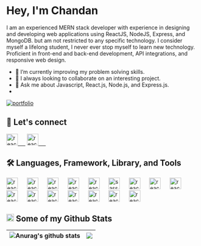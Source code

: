 # Hey, I'm Chandan 
<p align="center">
<!--  <img src="https://media-exp1.licdn.com/dms/image/C4D16AQGiVXiJ9QFNJQ/profile-displaybackgroundimage-shrink_200_800/0/1635180779632?e=1640822400&v=beta&t=BuUlZUvlq3Vf9NL7_svGHeno__XOoey0Kzdi8gt3AMM" alt="react" /> -->
<!-- ![chandan](https://media-exp1.licdn.com/dms/image/C4D16AQGiVXiJ9QFNJQ/profile-displaybackgroundimage-shrink_200_800/0/1635180779632?e=1640822400&v=beta&t=BuUlZUvlq3Vf9NL7_svGHeno__XOoey0Kzdi8gt3AMM) -->
</p>


I am an experienced MERN stack developer with experience in designing and developing web applications using ReactJS, NodeJS, Express, and MongoDB. but am not restricted to any specific technology. I consider myself a lifelong student, I never ever stop myself to learn new technology. Proficient in front-end and back-end development, API integrations, and responsive web design.

- 🔭 I’m currently improving my problem solving skills.
- 👯 I always looking to collaborate on an interesting project.
- 💬 Ask me about Javascript, React.js, Node.js, and Express.js.
- 


[![portfolio](https://img.shields.io/badge/my_portfolio-000?style=for-the-badge&logo=ko-fi&logoColor=white)](https://chandan-k-malik.netlify.app/)


## 🤝 Let's connect 
<p>
 <a href="https://www.linkedin.com/in/chandan-kumar-mallick-0b926b187" target="_blank"><img src="https://cdn2.iconfinder.com/data/icons/social-media-2285/512/1_Linkedin_unofficial_colored_svg-128.png" alt="react" width="30" height="30"/>&nbsp;&nbsp;&nbsp;&nbsp;&nbsp;</a>
 <a href="https://twitter.com/CHANDAN30051084" target="_blank"><img src="https://cdn2.iconfinder.com/data/icons/social-media-2285/512/1_Twitter3_colored_svg-128.png" alt="react" width="30" height="30"/>&nbsp;&nbsp;&nbsp;&nbsp;&nbsp;</a>
</p>

## 🛠 Languages, Framework, Library, and Tools 
<p>
  <img src="https://upload.wikimedia.org/wikipedia/commons/thumb/9/99/Unofficial_JavaScript_logo_2.svg/480px-Unofficial_JavaScript_logo_2.svg.png" alt="react" width="30" height="30"/>&nbsp;&nbsp;&nbsp;&nbsp;&nbsp;
 <img src="https://repository-images.githubusercontent.com/410214337/070f2aba-d9d6-4699-b887-9a0f29015b1b" alt="react" width="30" height="30"/>&nbsp;&nbsp;&nbsp;&nbsp;&nbsp;
  <img src="https://res.cloudinary.com/practicaldev/image/fetch/s--RtwxcNhF--/c_imagga_scale,f_auto,fl_progressive,h_900,q_auto,w_1600/http://timrijkse.nl/images/vue-full-guide.png" alt="react" width="30" height="30"/>&nbsp;&nbsp;&nbsp;&nbsp;&nbsp;
 <img src="https://icon-library.com/images/html5-icon/html5-icon-13.jpg" alt="react" width="30" height="30"/>&nbsp;&nbsp;&nbsp;&nbsp;&nbsp;
 <img src="https://cdn.pixabay.com/photo/2017/08/05/11/16/logo-2582747_1280.png" alt="react" width="30" height="30"/>&nbsp;&nbsp;&nbsp;&nbsp;&nbsp;
 <img src="https://w7.pngwing.com/pngs/206/645/png-transparent-sass-logos-and-brands-line-filled-icon.png" alt="sass" width="30" height="30"/>&nbsp;&nbsp;&nbsp;&nbsp;&nbsp;
 <img src="https://avatars.githubusercontent.com/u/2918581?s=280&v=4" alt="react" width="30" height="30"/>&nbsp;&nbsp;&nbsp;&nbsp;&nbsp;
 <img src="https://cdn4.iconfinder.com/data/icons/logos-and-brands/512/233_Node_Js_logo-128.png" alt="react" width="30" height="30"/>&nbsp;&nbsp;&nbsp;&nbsp;&nbsp;
 <img src="https://img.icons8.com/color/452/mongodb.png" alt="react" width="30" height="30"/>&nbsp;&nbsp;&nbsp;&nbsp;&nbsp;
 <img src="https://img.icons8.com/color/452/npm.png" alt="react" width="30" height="30"/>&nbsp;&nbsp;&nbsp;&nbsp;&nbsp;
 <img src="https://git-scm.com/images/logos/downloads/Git-Icon-1788C.png" alt="react" width="30" height="30"/>&nbsp;&nbsp;&nbsp;&nbsp;&nbsp;
 <img src="https://github.githubassets.com/images/modules/logos_page/GitHub-Mark.png" alt="react" width="30" height="30"/>&nbsp;&nbsp;&nbsp;&nbsp;&nbsp;
 <img src="https://seeklogo.com/images/P/postman-logo-F43375A2EB-seeklogo.com.png" alt="react" width="30" height="30"/>&nbsp;&nbsp;&nbsp;&nbsp;&nbsp;
 <img src="https://user-images.githubusercontent.com/674621/71187801-14e60a80-2280-11ea-94c9-e56576f76baf.png" alt="react" width="30" height="30"/>&nbsp;&nbsp;&nbsp;&nbsp;&nbsp;
  <img src="https://www.vectorlogo.zone/logos/tailwindcss/tailwindcss-icon.svg" alt="react" width="30" height="30"/>&nbsp;&nbsp;&nbsp;&nbsp;&nbsp;
 <img src="https://img.icons8.com/color/452/material-ui.png" alt="react" width="30" height="30"/>&nbsp;&nbsp;&nbsp;&nbsp;&nbsp;
</p>

## <img src="https://findicons.com/files/icons/42/basic/64/statistics.png" width="20" height="20"></img> Some of my Github Stats 
| <img align="center" src="https://github-readme-stats.vercel.app/api?username=stockchandu&show_icons=true&include_all_commits=true&theme=buefy&hide_border=true" alt="Anurag's github stats" /> | <img align="center" src="https://github-readme-stats.vercel.app/api/top-langs/?username=stockchandu&layout=compact&theme=buefy&hide_border=true" /> |
| ------------- | ------------- |


